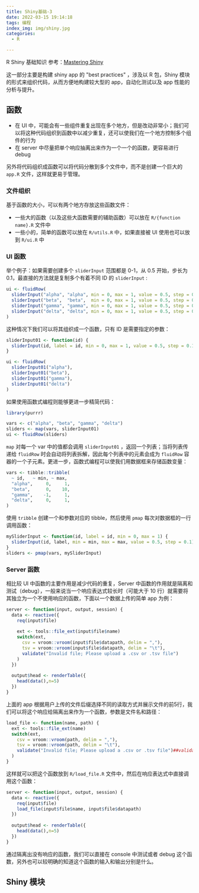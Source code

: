 ```yaml
---
title: Shiny基础-3
date: 2022-03-15 19:14:18
tags: 编程
index_img: img/shiny.jpg
categories:
  - R

---
```


R Shiny 基础知识 参考：[Mastering Shiny](https://mastering-shiny.org/index.html)

<!-- more -->

这一部分主要是构建 shiny app 的 "best practices" ，涉及以 R 包，Shiny 模块的形式来组织代码，从而方便地构建较大型的 app，自动化测试以及 app 性能的分析与提升。

## 函数

- 在 UI 中，可能会有一些组件重复出现在多个地方，但是改动非常小；我们可以将这种代码组织到函数中以减少重复，还可以使我们在一个地方控制多个组件的行为
- 在 server 中尽量把单个响应抽离出来作为一个一个的函数，更容易进行 debug

另外将代码组织成函数可以将代码分散到多个文件中，而不是创建一个巨大的 `app.R` 文件，这样就更易于管理。

### 文件组织

基于函数的大小，可以有两个地方存放这些函数文件：

- 一些大的函数（以及这些大函数需要的辅助函数）可以放在 `R/{function name}.R` 文件中
- 一些小的，简单的函数可以放在 `R/utils.R` 中，如果直接被 UI 使用也可以放到 `R/ui.R` 中

### UI 函数

举个例子：如果需要创建多个 `sliderInput` 范围都是 0-1，从 0.5 开始，步长为 0.1，最直接的方法就是复制多个有着不同 ID 的 `sliderInput` :

```R
ui <- fluidRow(
  sliderInput("alpha", "alpha", min = 0, max = 1, value = 0.5, step = 0.1),
  sliderInput("beta",  "beta",  min = 0, max = 1, value = 0.5, step = 0.1),
  sliderInput("gamma", "gamma", min = 0, max = 1, value = 0.5, step = 0.1),
  sliderInput("delta", "delta", min = 0, max = 1, value = 0.5, step = 0.1)
)
```

这种情况下我们可以将其组织成一个函数，只有 ID 是需要指定的参数：

```R
sliderInput01 <- function(id) {
  sliderInput(id, label = id, min = 0, max = 1, value = 0.5, step = 0.1)
}

ui <- fluidRow(
  sliderInput01("alpha"),
  sliderInput01("beta"),
  sliderInput01("gamma"),
  sliderInput01("delta")
)
```

如果使用函数式编程则能够更进一步精简代码：

```R
library(purrr)

vars <- c("alpha", "beta", "gamma", "delta")
sliders <- map(vars, sliderInput01)
ui <- fluidRow(sliders)
```

`map` 对每一个 var 中的值都会调用 `sliderInput01` ，返回一个列表；当将列表传递给 `fluidRow` 时会自动将列表拆解，因此每个列表中的元素会成为 `fluidRow` 容器的一个子元素。更进一步，函数式编程可以使我们用数据框来存储函数变量：

```R
vars <- tibble::tribble(
  ~ id,   ~ min, ~ max,
  "alpha",     0,     1,
  "beta",      0,    10,
  "gamma",    -1,     1,
  "delta",     0,     1,
)
```

使用 `tribble` 创建一个和参数对应的 tibble，然后使用 `pmap` 每次对数据框的一行调用函数：

```R
mySliderInput <- function(id, label = id, min = 0, max = 1) {
  sliderInput(id, label, min = min, max = max, value = 0.5, step = 0.1)
}
sliders <- pmap(vars, mySliderInput)
```

### Server 函数

相比较 UI 中函数的主要作用是减少代码的重复，Server 中函数的作用就是隔离和测试（debug），一般来说当一个响应表达式较长时（可能大于 10 行）就需要将其独立为一个不使用响应的函数，下面以一个数据上传的简单 app 为例：

```R
server <- function(input, output, session) {
  data <- reactive({
    req(input$file)
    
    ext <- tools::file_ext(input$file$name)
    switch(ext,
      csv = vroom::vroom(input$file$datapath, delim = ","),
      tsv = vroom::vroom(input$file$datapath, delim = "\t"),
      validate("Invalid file; Please upload a .csv or .tsv file")
    )
  })
  
  output$head <- renderTable({
    head(data(),n=5)
  })
}
```

上面的 app 根据用户上传的文件后缀选择不同的读取方式并展示文件的前5行，我们可以将这个响应给隔离出来作为一个函数，参数是文件名和路径：

```R
load_file <- function(name, path) {
  ext <- tools::file_ext(name)
  switch(ext,
    csv = vroom::vroom(path, delim = ","),
    tsv = vroom::vroom(path, delim = "\t"),
    validate("Invalid file; Please upload a .csv or .tsv file")##validate 和 stop 差不多
  )
}
```

这样就可以把这个函数放到 `R/load_file.R` 文件中，然后在响应表达式中直接调用这个函数：

```R
server <- function(input, output, session) {
  data <- reactive({
    req(input$file)
    load_file(input$file$name, input$file$datapath)
  })
  
  output$head <- renderTable({
    head(data(),n=5)
  })
}
```

通过隔离出没有响应的函数，我们可以直接在 console 中测试或者 debug 这个函数，另外也可以较明确的知道这个函数的输入和输出分别是什么。

## Shiny 模块

















